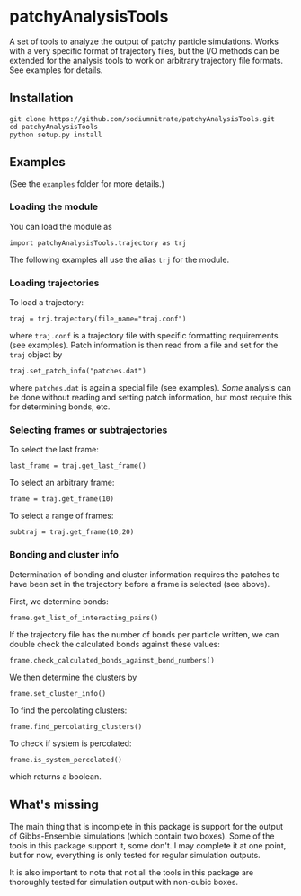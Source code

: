# patchyAnalysisTools

A set of tools to analyze the output of patchy particle simulations. Works with a very specific format of trajectory files, but the I/O methods can be extended for the analysis tools to work on arbitrary trajectory file formats. See examples for details.

## Installation

	git clone https://github.com/sodiumnitrate/patchyAnalysisTools.git
	cd patchyAnalysisTools
	python setup.py install

## Examples

(See the `examples` folder for more details.)

### Loading the module

You can load the module as 

	import patchyAnalysisTools.trajectory as trj

The following examples all use the alias `trj` for the module.

### Loading trajectories

To load a trajectory:

	traj = trj.trajectory(file_name="traj.conf")

where `traj.conf` is a trajectory file with specific formatting requirements (see examples). Patch information is then read from a file and set for the `traj` object by

	traj.set_patch_info("patches.dat")

where `patches.dat` is again a special file (see examples). _Some_ analysis can be done without reading and setting patch information, but most require this for determining bonds, etc.

### Selecting frames or subtrajectories

To select the last frame:

	last_frame = traj.get_last_frame()

To select an arbitrary frame:

	frame = traj.get_frame(10)

To select a range of frames:

	subtraj = traj.get_frame(10,20)

### Bonding and cluster info

Determination of bonding and cluster information requires the patches to have been set in the trajectory before a frame is selected (see above).

First, we determine bonds:

	frame.get_list_of_interacting_pairs()

If the trajectory file has the number of bonds per particle written, we can double check the calculated bonds against these values:

	frame.check_calculated_bonds_against_bond_numbers()

We then determine the clusters by

	frame.set_cluster_info()

To find the percolating clusters:

	frame.find_percolating_clusters()

To check if system is percolated:

	frame.is_system_percolated()

which returns a boolean.

## What's missing
The main thing that is incomplete in this package is support for the output of Gibbs-Ensemble simulations (which contain two boxes). Some of the tools in this package support it, some don't. I may complete it at one point, but for now, everything is only tested for regular simulation outputs.

It is also important to note that not all the tools in this package are thoroughly tested for simulation output with non-cubic boxes.